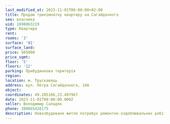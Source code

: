 ```yaml
---
last_modified_at: 2023-11-01T00:00:00+02:00
title: Продаю трикімнатну квартиру на Сагайдачного
seo: власника
uid: 1698863219
type: Квартира
rent:
rooms: '3'
surface: '81'
surface_land:
price: $65000
price_sqmt:
floor: '5'
floors: '12'
parking: Прибудинкова територія
region:
location: м. Трускавець
address: вул. Петра Сагайдачного, 14А
object:
coordinates: 49.285166,23.497967
date: 2023-11-01T00:00:00.000Z
seller: Володимир Саладяк
phone: 380665426175
description: Новозбудоване житло потребує ремонтно-оздоблювальних робіт
---
```

